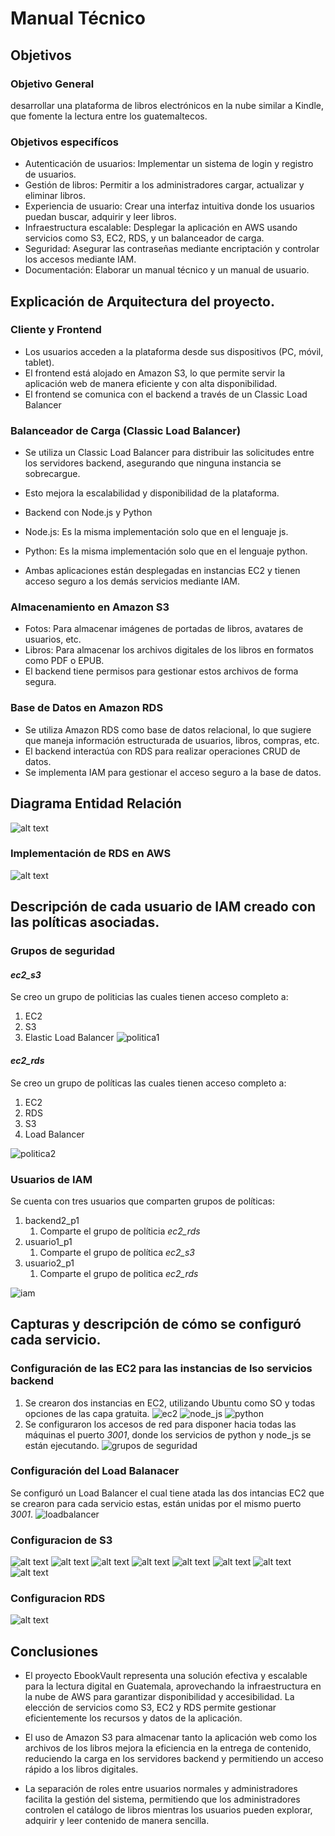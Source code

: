 # Manual Técnico

## Objetivos
### Objetivo General
desarrollar una plataforma de libros electrónicos en la nube similar a Kindle, que fomente la lectura entre los guatemaltecos.
### Objetivos especifícos
- Autenticación de usuarios: Implementar un sistema de login y registro de usuarios.
- Gestión de libros: Permitir a los administradores cargar, actualizar y eliminar libros.
- Experiencia de usuario: Crear una interfaz intuitiva donde los usuarios puedan buscar, adquirir y leer libros.
- Infraestructura escalable: Desplegar la aplicación en AWS usando servicios como S3, EC2, RDS, y un balanceador de carga.
- Seguridad: Asegurar las contraseñas mediante encriptación y controlar los accesos mediante IAM.
- Documentación: Elaborar un manual técnico y un manual de usuario.

## Explicación de Arquitectura del proyecto.

### Cliente y Frontend
- Los usuarios acceden a la plataforma desde sus dispositivos (PC, móvil, tablet).
- El frontend está alojado en Amazon S3, lo que permite servir la aplicación web de manera eficiente y con alta disponibilidad.
- El frontend se comunica con el backend a través de un Classic Load Balancer

### Balanceador de Carga (Classic Load Balancer)
- Se utiliza un Classic Load Balancer para distribuir las solicitudes entre los servidores backend, asegurando que ninguna instancia se sobrecargue.
- Esto mejora la escalabilidad y disponibilidad de la plataforma.

- Backend con Node.js y Python
- Node.js: Es la misma implementación solo que en el lenguaje js.
- Python: Es la misma implementación solo que en el lenguaje python.
- Ambas aplicaciones están desplegadas en instancias EC2 y tienen acceso seguro a los demás servicios mediante IAM.  

### Almacenamiento en Amazon S3
- Fotos: Para almacenar imágenes de portadas de libros, avatares de usuarios, etc.
- Libros: Para almacenar los archivos digitales de los libros en formatos como PDF o EPUB.
- El backend tiene permisos para gestionar estos archivos de forma segura.

### Base de Datos en Amazon RDS
- Se utiliza Amazon RDS como base de datos relacional, lo que sugiere que maneja información estructurada de usuarios, libros, compras, etc.
- El backend interactúa con RDS para realizar operaciones CRUD de datos.
- Se implementa IAM para gestionar el acceso seguro a la base de datos.

## Diagrama Entidad Relación
![alt text](./images/ER.png)

### Implementación de RDS en AWS
![alt text](./images/rds.png)

## Descripción de cada usuario de IAM creado con las políticas asociadas.

### Grupos de seguridad

#### *ec2_s3* 
Se creo un grupo de politicias las cuales tienen acceso completo a:
1. EC2
2. S3
3. Elastic Load Balancer
![politica1](./images/p1.png)

#### *ec2_rds*
Se creo un grupo de políticas las cuales tienen acceso completo a:
1. EC2
2. RDS
3. S3
4. Load Balancer

![politica2](./images/p2.png)

### Usuarios de IAM

Se cuenta con tres usuarios que comparten grupos de políticas:

1. backend2_p1 
   1. Comparte el grupo de políticia *ec2_rds*
2. usuario1_p1
   1. Comparte el grupo de política *ec2_s3*
3. usuario2_p1
   1. Comparte el grupo de politica *ec2_rds*

![iam](./images/iam.png)

## Capturas y descripción de cómo se configuró cada servicio.

### Configuración de las EC2 para las instancias de lso servicios backend

1. Se crearon dos instancias en EC2, utilizando Ubuntu como SO y todas opciones de las capa gratuita.
   ![ec2](./images/ec2.png)
   ![node_js](./images/node.png)
   ![python](./images/python.png) 
2. Se configuraron los accesos de red para disponer hacia todas las máquinas el puerto *3001*, donde los servicios de python y node_js se están ejecutando. 
   ![grupos de seguridad](./images/network.png)

### Configuración del Load Balanacer
Se configuró un Load Balancer el cual tiene atada las dos intancias EC2 que se crearon para cada servicio estas, están unidas por el mismo puerto *3001*.
![loadbalancer](./images/load.png)

### Configuracion de S3
![alt text](images/image.png)
![alt text](images/image2.png)
![alt text](images/image3.png)
![alt text](images/image4.png)
![alt text](images/image5.png)
![alt text](images/image6.png)
![alt text](images/image7.png)
![alt text](images/image8.png)

### Configuracion RDS
![alt text](images/rds.jpg)

## Conclusiones
- El proyecto EbookVault representa una solución efectiva y escalable para la lectura digital en Guatemala, aprovechando la infraestructura en la nube de AWS para garantizar disponibilidad y accesibilidad. La elección de servicios como S3, EC2 y RDS permite gestionar eficientemente los recursos y datos de la aplicación.

- El uso de Amazon S3 para almacenar tanto la aplicación web como los archivos de los libros mejora la eficiencia en la entrega de contenido, reduciendo la carga en los servidores backend y permitiendo un acceso rápido a los libros digitales.

- La separación de roles entre usuarios normales y administradores facilita la gestión del sistema, permitiendo que los administradores controlen el catálogo de libros mientras los usuarios pueden explorar, adquirir y leer contenido de manera sencilla.